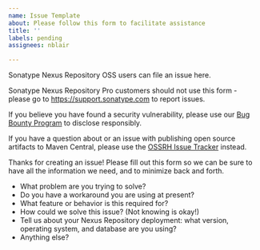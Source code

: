 ```yaml
---
name: Issue Template
about: Please follow this form to facilitate assistance
title: ''
labels: pending
assignees: nblair

---
```


Sonatype Nexus Repository OSS users can file an issue here.

Sonatype Nexus Repository Pro customers should not use this form - please go to https://support.sonatype.com to report issues.

If you believe you have found a security vulnerability, please use our [Bug Bounty Program](https://www.sonatype.com/report-a-security-vulnerability) to disclose responsibly.

If you have a question about or an issue with publishing open source artifacts to Maven Central, please use the [OSSRH Issue Tracker](https://issues.sonatype.org/browse/OSSRH) instead.

Thanks for creating an issue! Please fill out this form so we can be sure to have all the information we need, and to minimize back and forth.

* What problem are you trying to solve?
* Do you have a workaround you are using at present?
* What feature or behavior is this required for?
* How could we solve this issue? (Not knowing is okay!)
* Tell us about your Nexus Repository deployment: what version, operating system, and database are you using?
* Anything else?
